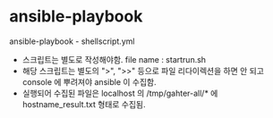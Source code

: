# ansible-playbook
ansible-playbook - shellscript.yml
- 스크립트는 별도로 작성해야함. file name : startrun.sh
- 해당 스크립트는 별도의 ">",  ">>" 등으로 파일 리다이렉션을 하면 안 되고 console 에 뿌려져야 ansible 이 수집함.
- 실행되어 수집된 파일은 localhost 의 /tmp/gahter-all/* 에 hostname_result.txt 형태로 수집됨.
